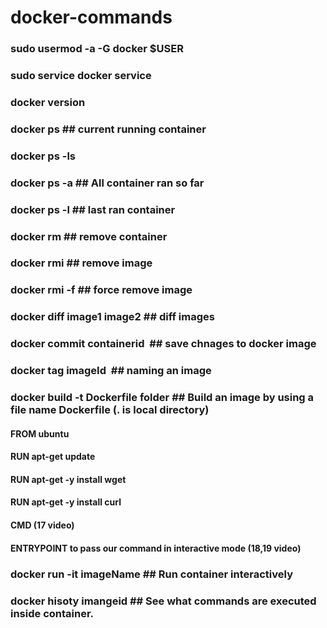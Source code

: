 # docker-commands
### sudo usermod -a -G docker $USER
### sudo service docker service
### docker version
### docker ps ## current running container
### docker ps -ls
### docker ps -a ## All container ran so far
### docker ps -l ## last ran container
### docker rm ## remove container
### docker rmi ## remove image
### docker rmi -f ## force remove image
### docker diff image1 image2 ## diff images
### docker commit containerid <image name> ## save chnages to docker image
  
### docker tag imageId <image name> ## naming an image
  
### docker build -t <your choice image name> Dockerfile folder ## Build an image by using a file name Dockerfile (. is local directory)
  
  #### FROM ubuntu
  #### RUN apt-get update
  #### RUN apt-get -y install wget
  #### RUN apt-get -y install curl
  #### CMD (17 video)
  #### ENTRYPOINT to pass our command in interactive mode (18,19 video)
  
### docker run -it imageName ## Run container interactively 
### docker hisoty imangeid ## See what commands are executed inside container.
  
  
  

